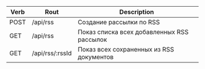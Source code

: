 Verb    |    Rout              |   Description
--------|----------------------|---------------------------------------------
POST    |   /api/rss           |   Создание рассылки по RSS
GET     |   /api/rss           |   Показ списка всех добавленных RSS рассылок
GET     |   /api/rss/:rssId    |   Показ всех сохраненных из RSS документов

